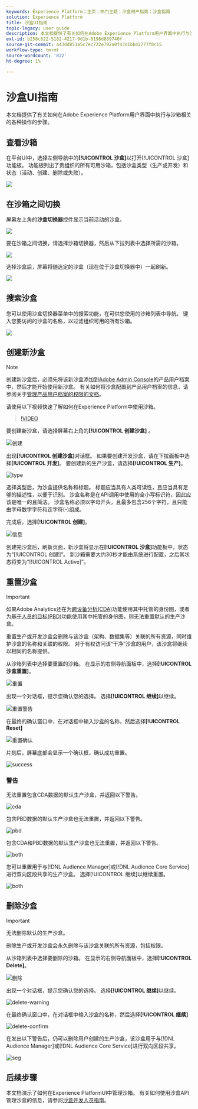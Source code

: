 ```yaml
---
keywords: Experience Platform；主页；热门主题；沙盒用户指南；沙盒指南
solution: Experience Platform
title: 沙盒UI指南
topic-legacy: user guide
description: 本文档提供了有关如何在Adobe Experience Platform用户界面中执行与沙箱相关的各种操作的步骤。
exl-id: b258c822-5182-4217-9d1b-8196d889740f
source-git-commit: a43dd851a5c7ec722e792a0f43d1bb42777f0c15
workflow-type: tm+mt
source-wordcount: '832'
ht-degree: 1%

---
```


# 沙盒UI指南

本文档提供了有关如何在Adobe Experience Platform用户界面中执行与沙箱相关的各种操作的步骤。

## 查看沙箱

在平台UI中，选择左侧导航中的&#x200B;**[!UICONTROL 沙盒]**&#x200B;以打开[!UICONTROL 沙盒]功能板。 功能板列出了贵组织的所有可用沙箱，包括沙盒类型（生产或开发）和状态（活动、创建、删除或失败）。

![](../images/ui/view-sandboxes.png)

## 在沙箱之间切换

屏幕左上角的&#x200B;**沙盒切换器**&#x200B;控件显示当前活动的沙盒。

![](../images/ui/sandbox-switcher.png)

要在沙箱之间切换，请选择沙箱切换器，然后从下拉列表中选择所需的沙箱。

![](../images/ui/switcher-menu.png)

选择沙盒后，屏幕将随选定的沙盒（现在位于沙盒切换器中）一起刷新。

![](../images/ui/switched.png)

## 搜索沙盒

您可以使用沙盒切换器菜单中的搜索功能，在可供您使用的沙箱列表中导航。 键入您要访问的沙盒的名称，以过滤组织可用的所有沙箱。

![](../images/ui/sandbox-search.png)

## 创建新沙盒

>[!NOTE]
>
>创建新沙盒后，必须先将该新沙盒添加到[Adobe Admin Console](https://adminconsole.adobe.com/)的产品用户档案中，然后才能开始使用新沙盒。 有关如何将沙盒配置到产品用户档案的信息，请参阅关于[管理产品用户档案的权限的文档](../../access-control/ui/permissions.md)。

请使用以下视频快速了解如何在Experience Platform中使用沙箱。

>[!VIDEO](https://video.tv.adobe.com/v/29838/?quality=12&learn=on)

要创建新沙盒，请选择屏幕右上角的&#x200B;**[!UICONTROL 创建沙盒]** 。

![创建](../images/ui/create.png)

出现&#x200B;**[!UICONTROL 创建沙盒]**&#x200B;对话框。 如果要创建开发沙盒，请在下拉面板中选择&#x200B;**[!UICONTROL 开发]**。 要创建新的生产沙盒，请选择&#x200B;**[!UICONTROL 生产]**。

![type](../images/ui/type.png)

选择类型后，为沙盒提供名称和标题。 标题应当具有人类可读性，且应当具有足够的描述性，以便于识别。 沙盒名称是在API调用中使用的全小写标识符，因此应该是唯一的且简洁。 沙盒名称必须以字母开头，且最多包含256个字符，且只能由字母数字字符和连字符(-)组成。

完成后，选择&#x200B;**[!UICONTROL 创建]**。

![信息](../images/ui/info.png)

创建完沙盒后，刷新页面，新沙盒将显示在&#x200B;**[!UICONTROL 沙盒]**&#x200B;功能板中，状态为“[!UICONTROL 创建]”。 新沙箱需要大约30秒才能由系统进行配置，之后其状态将变为“[!UICONTROL Active]”。

## 重置沙盒

>[!IMPORTANT]
>
>如果Adobe Analytics还在为[跨设备分析(CDA)](https://experienceleague.adobe.com/docs/analytics/components/cda/overview.html)功能使用其中托管的身份图，或者为[基于人员的目标(PBD)](https://experienceleague.adobe.com/docs/audience-manager/user-guide/features/destinations/people-based/people-based-destinations-overview.html)功能使用其中托管的身份图，则无法重置默认的生产沙盒。

重置生产或开发沙盒会删除与该沙盒（架构、数据集等）关联的所有资源，同时维护沙盒的名称和关联的权限。 对于有权访问该“干净”沙盒的用户，该沙盒将继续以相同的名称提供。

从沙箱列表中选择要重置的沙箱。 在显示的右侧导航面板中，选择&#x200B;**[!UICONTROL 沙盒重置]**。

![重置](../images/ui/reset.png)

出现一个对话框，提示您确认您的选择。 选择&#x200B;**[!UICONTROL 继续]**&#x200B;以继续。

![重置警告](../images/ui/reset-warning.png)

在最终的确认窗口中，在对话框中输入沙盒的名称，然后选择&#x200B;**[!UICONTROL Reset]**

![重置确认](../images/ui/reset-confirm.png)

片刻后，屏幕底部会显示一个确认框，确认成功重置。

![success](../images/ui/success.png)

### 警告

无法重置包含CDA数据的默认生产沙盒，并返回以下警告。

![cda](../images/ui/cda.png)

包含PBD数据的默认生产沙盒也无法重置，并返回以下警告。

![pbd](../images/ui/pbd.png)

包含CDA和PBD数据的默认生产沙盒也无法重置，并返回以下警告。

![both](../images/ui/both.png)

您可以重置用于与[!DNL Audience Manager]或[!DNL Audience Core Service]进行双向区段共享的生产沙盒。 选择[!UICONTROL 继续]以继续重置。

![both](../images/ui/seg.png)

## 删除沙盒

>[!IMPORTANT]
>
>无法删除默认的生产沙盒。

删除生产或开发沙盒会永久删除与该沙盒关联的所有资源，包括权限。

从沙箱列表中选择要删除的沙箱。 在显示的右侧导航面板中，选择&#x200B;**[!UICONTROL Delete]**。

![删除](../images/ui/delete.png)

出现一个对话框，提示您确认您的选择。 选择&#x200B;**[!UICONTROL 继续]**&#x200B;以继续。

![delete-warning](../images/ui/delete-warning.png)

在最终确认窗口中，在对话框中输入沙盒的名称，然后选择&#x200B;**[!UICONTROL 继续]**

![delete-confirm](../images/ui/delete-confirm.png)

在发出以下警告后，仍可以删除用户创建的生产沙盒，该沙盒用于与[!DNL Audience Manager]或[!DNL Audience Core Service]进行双向区段共享。

![seg](../images/ui/delete-seg.png)

## 后续步骤

本文档演示了如何在Experience PlatformUI中管理沙箱。 有关如何使用沙盒API管理沙盒的信息，请参阅[沙盒开发人员指南](../api/getting-started.md)。
